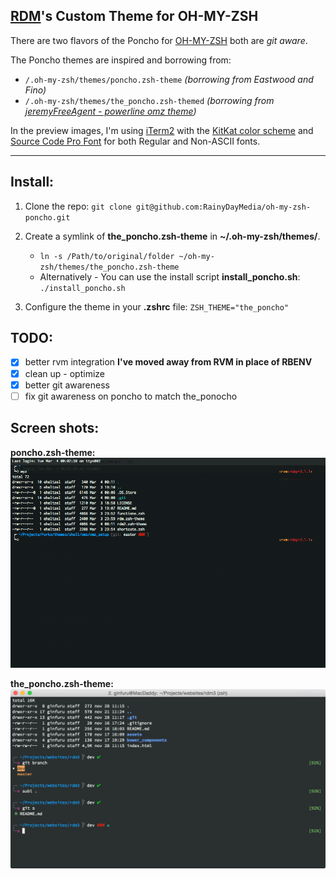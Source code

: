 ## [RDM](http://rainydaymedia.net)'s Custom Theme for OH-MY-ZSH

There are two flavors of the Poncho for [OH-MY-ZSH](https://github.com/robbyrussell/oh-my-zsh) both are _git aware_.

The Poncho themes are inspired and borrowing from:

* `/.oh-my-zsh/themes/poncho.zsh-theme`  *(borrowing from Eastwood and Fino)*
* `/.oh-my-zsh/themes/the_poncho.zsh-themed` *(borrowing from [jeremyFreeAgent - powerline omz theme](https://github.com/jeremyFreeAgent/oh-my-zsh-powerline-theme))*

In the preview images, I'm using [iTerm2](http://www.iterm2.com/#/section/home) with the [KitKat color scheme](https://github.com/zdj/themes) and [Source Code Pro Font](http://store1.adobe.com/cfusion/store/html/index.cfm?event=displayFontPackage&code=1960) for both Regular and Non-ASCII fonts.

---

## Install:

1. Clone the repo:
`git clone git@github.com:RainyDayMedia/oh-my-zsh-poncho.git`
2. Create a symlink of **the_poncho.zsh-theme** in **~/.oh-my-zsh/themes/**.
	* `ln -s /Path/to/original/folder ~/oh-my-zsh/themes/the_poncho.zsh-theme `
	* Alternatively - You can use the install script **install_poncho.sh**:
`./install_poncho.sh`

3. Configure the theme in your **.zshrc** file:
`ZSH_THEME="the_poncho"`

## TODO:

- [X] better rvm integration **I've moved away from RVM in place of RBENV**
- [X] clean up - optimize
- [X] better git awareness
- [ ] fix git awareness on poncho to match the_ponocho

## Screen shots:

**poncho.zsh-theme:**
![poncho.zsh-theme](https://raw.githubusercontent.com/RainyDayMedia/oh-my-zsh-RDMTheme/master/preview-poncho.png)

**the_poncho.zsh-theme:**
![the_poncho.zsh-theme](https://raw.githubusercontent.com/RainyDayMedia/oh-my-zsh-RDMTheme/master/preview-the_poncho.png)



